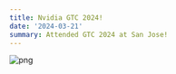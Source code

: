 ```yaml
---
title: Nvidia GTC 2024!
date: '2024-03-21'
summary: Attended GTC 2024 at San Jose!
---
```



![png](IMG_7612.png)
